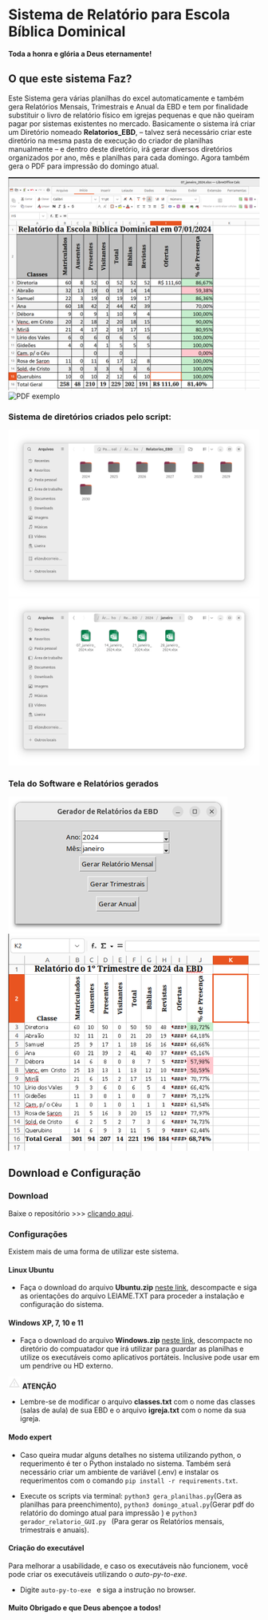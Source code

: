 # Sistema de Relatório para Escola Bíblica Dominical

**Toda a honra e glória a Deus eternamente!**

## O que este sistema Faz?

Este Sistema gera várias planilhas do excel automaticamente e também gera Relatórios Mensais, Trimestrais e Anual da EBD e tem por finalidade substituir o livro de relatório físico em igrejas pequenas e que não queiram pagar por sistemas existentes no mercado. Basicamente o sistema irá criar um Diretório nomeado **Relatorios_EBD**, – talvez será necessário criar este diretório na mesma pasta de execução do criador de planilhas manualmente – e dentro deste diretório, irá gerar diversos diretórios organizados por ano, mês e planilhas para cada domingo. 
Agora também gera o PDF para impressão do domingo atual.


![Planilha](images/planilha.png)
![PDF exemplo](images/relatório%20pdf.png)


### Sistema de diretórios criados pelo script:
![Diretórios com vários anos](images/diretorios.png)
![Diretório mês](images/formato.png)

### Tela do Software e Relatórios gerados

![printscreen](images/tela_relatorio.png)
![Relatório trimestral](images/Imagem%20colada.png)

## Download e Configuração

### Download

Baixe o repositório >>> [clicando aqui](https://github.com/elizeubarbosaabreu/Livro-de-Relatorio-da-Escola-Biblica-Dominical/archive/refs/heads/main.zip).

### Configurações

Existem mais de uma forma de utilizar este sistema. 

#### Linux Ubuntu

- Faça o download do arquivo **Ubuntu.zip** [neste link](https://github.com/elizeubarbosaabreu/Livro-de-Relatorio-da-Escola-Biblica-Dominical/blob/c4d6651f5e519288902356daa3d516c45b662263/dist/Ubuntu.zip), descompacte e siga as orientações do arquivo LEIAME.TXT para proceder a instalação e configuração do sistema.

#### Windows XP, 7, 10 e 11

- Faça o download do arquivo **Windows.zip** [neste link](https://github.com/elizeubarbosaabreu/Livro-de-Relatorio-da-Escola-Biblica-Dominical/blob/c4d6651f5e519288902356daa3d516c45b662263/dist/Windows.zip), descompacte no diretório do compuatador que irá utilizar para guardar as planilhas e utilize os executáveis como aplicativos portáteis. Inclusive pode usar em um pendrive ou HD externo.

![Atenção](images/warning_24dp_E3E3E3_FILL0_wght400_GRAD0_opsz24.png) **ATENÇÃO**

- Lembre-se de modificar o arquivo **classes.txt** com o nome das classes (salas de aula) de sua EBD e o arquivo **igreja.txt** com o nome da sua igreja.

#### Modo expert

 - Caso queira mudar alguns detalhes no sistema utilizando python, o requerimento é ter o Python instalado no sistema. Também será necessário criar um ambiente de variável (.env) e instalar os requerimentos com o comando ```pip install -r requirements.txt```.

- Execute os scripts via terminal: ```python3 gera_planilhas.py```(Gera as planilhas para preenchimento), ```python3 domingo_atual.py```(Gerar pdf do relatório do domingo atual para impressão ) e ```python3 gerador_relatorio_GUI.py ``` (Para gerar os Relatórios mensais, trimestrais e anuais).

#### Criação do executável

Para melhorar a usabilidade, e caso os executáveis não funcionem, você pode criar os executáveis utilizando o *auto-py-to-exe*.
- Digite ```auto-py-to-exe ``` e siga a instrução no browser.

#### Muito Obrigado e que Deus abençoe a todos!